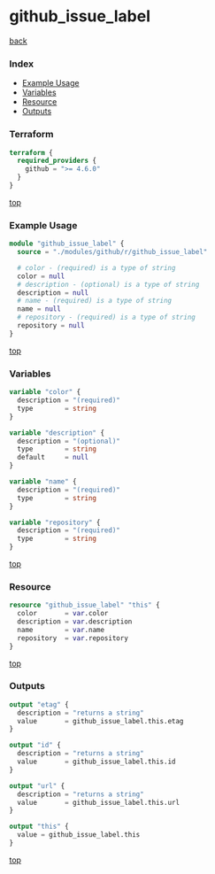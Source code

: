 # github_issue_label

[back](../github.md)

### Index

- [Example Usage](#example-usage)
- [Variables](#variables)
- [Resource](#resource)
- [Outputs](#outputs)

### Terraform

```terraform
terraform {
  required_providers {
    github = ">= 4.6.0"
  }
}
```

[top](#index)

### Example Usage

```terraform
module "github_issue_label" {
  source = "./modules/github/r/github_issue_label"

  # color - (required) is a type of string
  color = null
  # description - (optional) is a type of string
  description = null
  # name - (required) is a type of string
  name = null
  # repository - (required) is a type of string
  repository = null
}
```

[top](#index)

### Variables

```terraform
variable "color" {
  description = "(required)"
  type        = string
}

variable "description" {
  description = "(optional)"
  type        = string
  default     = null
}

variable "name" {
  description = "(required)"
  type        = string
}

variable "repository" {
  description = "(required)"
  type        = string
}
```

[top](#index)

### Resource

```terraform
resource "github_issue_label" "this" {
  color       = var.color
  description = var.description
  name        = var.name
  repository  = var.repository
}
```

[top](#index)

### Outputs

```terraform
output "etag" {
  description = "returns a string"
  value       = github_issue_label.this.etag
}

output "id" {
  description = "returns a string"
  value       = github_issue_label.this.id
}

output "url" {
  description = "returns a string"
  value       = github_issue_label.this.url
}

output "this" {
  value = github_issue_label.this
}
```

[top](#index)